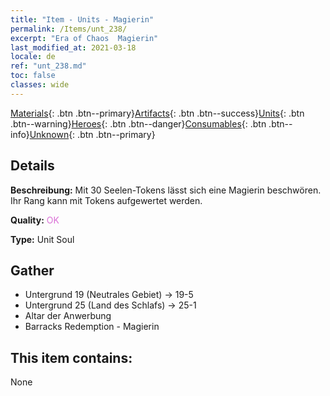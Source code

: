 ```yaml
---
title: "Item - Units - Magierin"
permalink: /Items/unt_238/
excerpt: "Era of Chaos  Magierin"
last_modified_at: 2021-03-18
locale: de
ref: "unt_238.md"
toc: false
classes: wide
---
```

 [Materials](/de/Items/){: .btn .btn--primary}[Artifacts](/de/Items/Artifacts/){: .btn .btn--success}[Units](/de/Items/Units/){: .btn .btn--warning}[Heroes](/de/Items/Heroes/){: .btn .btn--danger}[Consumables](/de/Items/Consumables/){: .btn .btn--info}[Unknown](/de/Items/Unknown/){: .btn .btn--primary}

## Details
 **Beschreibung:** Mit 30 Seelen-Tokens lässt sich eine Magierin beschwören. Ihr Rang kann mit Tokens aufgewertet werden.

 **Quality:** <span style="color: #DA70D6">OK</span>

 **Type:** Unit Soul

## Gather

*    Untergrund 19 (Neutrales Gebiet) -> 19-5 
*    Untergrund 25 (Land des Schlafs) -> 25-1 
*    Altar der Anwerbung 
*    Barracks Redemption - Magierin 

## This item contains:

  None

